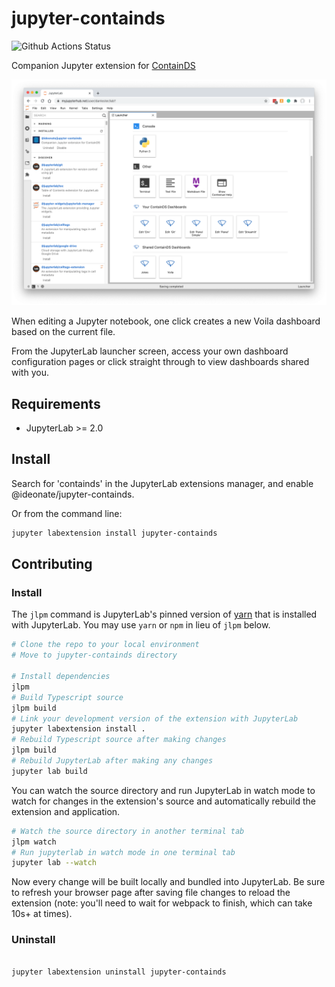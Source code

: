 # jupyter-containds

![Github Actions Status](https://github.com/ideonate/jupyter-containds/workflows/Build/badge.svg)

Companion Jupyter extension for [ContainDS](https://github.com/ideonate/cdsdashboards)

[![JupyterLab ContainDS Extension screenshot](screenshots/launcher.png "JupyterLab ContainDS Extension screenshot")](screenshots/launcher.png)

When editing a Jupyter notebook, one click creates a new Voila dashboard based on the current file.

From the JupyterLab launcher screen, access your own dashboard configuration pages or click straight through to view 
dashboards shared with you.

## Requirements

* JupyterLab >= 2.0

## Install

Search for 'containds' in the JupyterLab extensions manager, and enable @ideonate/jupyter-containds.

Or from the command line:

```bash
jupyter labextension install jupyter-containds
```

## Contributing

### Install

The `jlpm` command is JupyterLab's pinned version of
[yarn](https://yarnpkg.com/) that is installed with JupyterLab. You may use
`yarn` or `npm` in lieu of `jlpm` below.

```bash
# Clone the repo to your local environment
# Move to jupyter-containds directory

# Install dependencies
jlpm
# Build Typescript source
jlpm build
# Link your development version of the extension with JupyterLab
jupyter labextension install .
# Rebuild Typescript source after making changes
jlpm build
# Rebuild JupyterLab after making any changes
jupyter lab build
```

You can watch the source directory and run JupyterLab in watch mode to watch for changes in the extension's source and automatically rebuild the extension and application.

```bash
# Watch the source directory in another terminal tab
jlpm watch
# Run jupyterlab in watch mode in one terminal tab
jupyter lab --watch
```

Now every change will be built locally and bundled into JupyterLab. Be sure to refresh your browser page after saving file changes to reload the extension (note: you'll need to wait for webpack to finish, which can take 10s+ at times).

### Uninstall

```bash

jupyter labextension uninstall jupyter-containds
```
